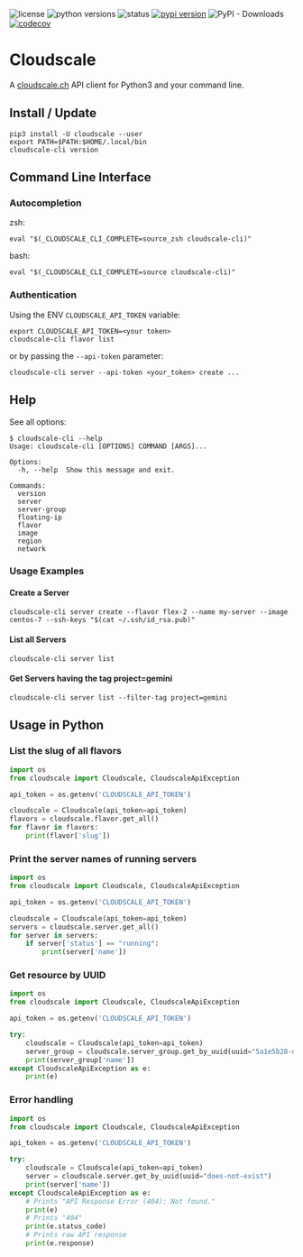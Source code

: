 ![license](https://img.shields.io/pypi/l/cloudscale.svg)
![python versions](https://img.shields.io/pypi/pyversions/cloudscale.svg)
![status](https://img.shields.io/pypi/status/cloudscale.svg)
[![pypi version](https://img.shields.io/pypi/v/cloudscale.svg)](https://pypi.org/project/cloudscale/)
![PyPI - Downloads](https://img.shields.io/pypi/dw/cloudscale)
[![codecov](https://codecov.io/gh/resmo/python-cloudscale/branch/master/graph/badge.svg)](https://codecov.io/gh/resmo/python-cloudscale)



# Cloudscale

A [cloudscale.ch](https://www.cloudscale.ch) API client for Python3 and your command line.

## Install / Update

~~~
pip3 install -U cloudscale --user
export PATH=$PATH:$HOME/.local/bin
cloudscale-cli version
~~~

## Command Line Interface

### Autocompletion

zsh:
~~~shell
eval "$(_CLOUDSCALE_CLI_COMPLETE=source_zsh cloudscale-cli)"
~~~

bash:
~~~shell
eval "$(_CLOUDSCALE_CLI_COMPLETE=source cloudscale-cli)"
~~~

### Authentication

Using the ENV `CLOUDSCALE_API_TOKEN` variable:

~~~shell
export CLOUDSCALE_API_TOKEN=<your token>
cloudscale-cli flavor list
~~~

or by passing the `--api-token` parameter:

~~~shell
cloudscale-cli server --api-token <your_token> create ...
~~~

## Help

See all options:

~~~shell
$ cloudscale-cli --help
Usage: cloudscale-cli [OPTIONS] COMMAND [ARGS]...

Options:
  -h, --help  Show this message and exit.

Commands:
  version
  server
  server-group
  floating-ip
  flavor
  image
  region
  network
~~~

### Usage Examples

#### Create a Server

~~~shell
cloudscale-cli server create --flavor flex-2 --name my-server --image centos-7 --ssh-keys "$(cat ~/.ssh/id_rsa.pub)"
~~~

#### List all Servers

~~~shell
cloudscale-cli server list
~~~

#### Get Servers having the tag project=gemini

~~~shell
cloudscale-cli server list --filter-tag project=gemini
~~~

## Usage in Python

### List the slug of all flavors
~~~python
import os
from cloudscale import Cloudscale, CloudscaleApiException

api_token = os.getenv('CLOUDSCALE_API_TOKEN')

cloudscale = Cloudscale(api_token=api_token)
flavors = cloudscale.flavor.get_all()
for flavor in flavors:
    print(flavor['slug'])
~~~

### Print the server names of running servers
~~~python
import os
from cloudscale import Cloudscale, CloudscaleApiException

api_token = os.getenv('CLOUDSCALE_API_TOKEN')

cloudscale = Cloudscale(api_token=api_token)
servers = cloudscale.server.get_all()
for server in servers:
    if server['status'] == "running":
        print(server['name'])
~~~

### Get resource by UUID
~~~python
import os
from cloudscale import Cloudscale, CloudscaleApiException

api_token = os.getenv('CLOUDSCALE_API_TOKEN')

try:
    cloudscale = Cloudscale(api_token=api_token)
    server_group = cloudscale.server_group.get_by_uuid(uuid="5a1e5b28-d354-47a8-bfb2-01b048c20204")
    print(server_group['name'])
except CloudscaleApiException as e:
    print(e)
~~~

### Error handling
~~~python
import os
from cloudscale import Cloudscale, CloudscaleApiException

api_token = os.getenv('CLOUDSCALE_API_TOKEN')

try:
    cloudscale = Cloudscale(api_token=api_token)
    server = cloudscale.server.get_by_uuid(uuid="does-not-exist")
    print(server['name'])
except CloudscaleApiException as e:
    # Prints "API Response Error (404): Not found."
    print(e)
    # Prints "404"
    print(e.status_code)
    # Prints raw API response
    print(e.response)
~~~
